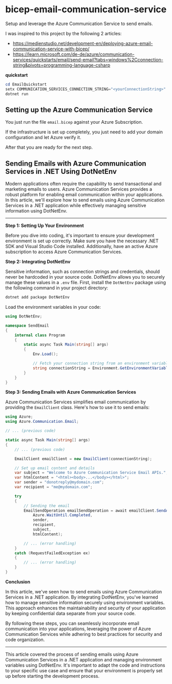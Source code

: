 # bicep-email-communication-service

Setup and leverage the Azure Communication Service to send emails.

I was inspired to this project by the following 2 articles:
- <https://medienstudio.net/development-en/deploying-azure-email-communication-service-with-bicep/>
- <https://learn.microsoft.com/de-de/azure/communication-services/quickstarts/email/send-email?tabs=windows%2Cconnection-string&pivots=programming-language-csharp>

**quickstart**

```powershell
cd EmailQuickstart
setx COMMUNICATION_SERVICES_CONNECTION_STRING="<yourConnectionString>"
dotnet run
```

## Setting up the Azure Communication Service

You just run the file `email.bicep` against your Azure Subscription.

If the infrastructure is set up completely, you just need to add your domain configuration and let Azure verify it.

After that you are ready for the next step.

## Sending Emails with Azure Communication Services in .NET Using DotNetEnv

Modern applications often require the capability to send transactional and marketing emails to users. Azure Communication Services provides a robust platform for enabling email communication within your applications. In this article, we'll explore how to send emails using Azure Communication Services in a .NET application while effectively managing sensitive information using DotNetEnv.

---

**Step 1: Setting Up Your Environment**

Before you dive into coding, it's important to ensure your development environment is set up correctly. Make sure you have the necessary .NET SDK and Visual Studio Code installed. Additionally, have an active Azure subscription to access Azure Communication Services.

**Step 2: Integrating DotNetEnv**

Sensitive information, such as connection strings and credentials, should never be hardcoded in your source code. DotNetEnv allows you to securely manage these values in a `.env` file. First, install the `DotNetEnv` package using the following command in your project directory:

```bash
dotnet add package DotNetEnv
```

Load the environment variables in your code:

```csharp
using DotNetEnv;

namespace SendEmail
{
    internal class Program
    {
        static async Task Main(string[] args)
        {
            Env.Load();

            // Fetch your connection string from an environment variable
            string connectionString = Environment.GetEnvironmentVariable("COMMUNICATION_SERVICES_CONNECTION_STRING");
        }
    }
}
```

**Step 3: Sending Emails with Azure Communication Services**

Azure Communication Services simplifies email communication by providing the `EmailClient` class. Here's how to use it to send emails:

```csharp
using Azure;
using Azure.Communication.Email;

// ... (previous code)

static async Task Main(string[] args)
{
    // ... (previous code)

    EmailClient emailClient = new EmailClient(connectionString);

    // Set up email content and details
    var subject = "Welcome to Azure Communication Service Email APIs.";
    var htmlContent = "<html><body>...</body></html>";
    var sender = "donotreply@mydomain.com";
    var recipient = "me@mydomain.com";

    try
    {
        // Sending the email
        EmailSendOperation emailSendOperation = await emailClient.SendAsync(
            Azure.WaitUntil.Completed,
            sender,
            recipient,
            subject,
            htmlContent);

        // ... (error handling)
    }
    catch (RequestFailedException ex)
    {
        // ... (error handling)
    }
}
```

**Conclusion**

In this article, we've seen how to send emails using Azure Communication Services in a .NET application. By integrating DotNetEnv, you've learned how to manage sensitive information securely using environment variables. This approach enhances the maintainability and security of your application by keeping confidential data separate from your source code.

By following these steps, you can seamlessly incorporate email communication into your applications, leveraging the power of Azure Communication Services while adhering to best practices for security and code organization.

---

This article covered the process of sending emails using Azure Communication Services in a .NET application and managing environment variables using DotNetEnv. It's important to adapt the code and instructions to your specific use case and ensure that your environment is properly set up before starting the development process.
